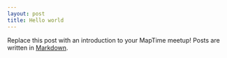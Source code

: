 ```yaml
---
layout: post
title: Hello world
---
```


Replace this post with an introduction to your MapTime meetup! Posts
are written in [Markdown](https://guides.github.com/features/mastering-markdown/).
